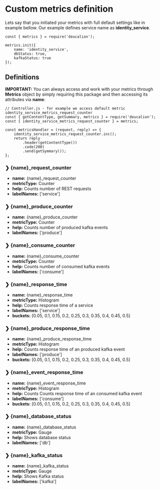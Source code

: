 # Custom metrics definition

Lets say that you initiated your metrics with full default settings like in example bellow. Our example defines service name as **identity_service**.

```
const { metrics } = require('deucalion');

metrics.init({
    name: 'identity_service',
    dbStatus: true,
    kafkaStatus: true
});
```

## Definitions

**IMPORTANT:** You can always access and work with your metrics through **Metrics** object by simply requiring this package and then accessing its attributes via **name**:

```
// Controller.js - for example we access default metric identity_service_metrics_request_counter
const { getContentType, getSummary, metrics } = require('deucalion');
const { identity_service_metrics_request_counter } = metrics;

const metricsHandler = (request, reply) => {
    identity_service_metrics_request_counter.inc();
    return reply
        .header(getContentType())
        .code(200)
        .send(getSymmary());
};
```

### ❯ {name}\_request_counter

-   **name:** {name}\_request_counter
-   **metricType:** Counter
-   **help:** Counts number of REST requests
-   **labelNames:** ['service']

### ❯ {name}\_produce_counter

-   **name:** {name}\_produce_counter
-   **metricType:** Counter
-   **help:** Counts number of produced kafka events
-   **labelNames:** ['produce']

### ❯ {name}\_consume_counter

-   **name:** {name}\_consume_counter
-   **metricType:** Counter
-   **help:** Counts number of consumed kafka events
-   **labelNames:** ['consume']

### ❯ {name}\_response_time

-   **name:** {name}\_response_time
-   **metricType:** Histogram
-   **help:** Counts response time of a service
-   **labelNames:** ['service']
-   **buckets:** [0.05, 0.1, 0.15, 0.2, 0.25, 0.3, 0.35, 0.4, 0.45, 0.5]

### ❯ {name}\_produce_response_time

-   **name:** {name}\_produce_response_time
-   **metricType:** Histogram
-   **help:** Counts response time of an produced kafka event
-   **labelNames:** ['produce']
-   **buckets:** [0.05, 0.1, 0.15, 0.2, 0.25, 0.3, 0.35, 0.4, 0.45, 0.5]

### ❯ {name}\_event_response_time

-   **name:** {name}\_event_response_time
-   **metricType:** Histogram
-   **help:** Counts Counts response time of an consumed kafka event
-   **labelNames:** ['consume']
-   **buckets:** [0.05, 0.1, 0.15, 0.2, 0.25, 0.3, 0.35, 0.4, 0.45, 0.5]

### ❯ {name}\_database_status

-   **name:** {name}\_database_status
-   **metricType:** Gauge
-   **help:** Shows database status
-   **labelNames:** ['db']

### ❯ {name}\_kafka_status

-   **name:** {name}\_kafka_status
-   **metricType:** Gauge
-   **help:** Shows Kafka status
-   **labelNames:** ['kafka']

